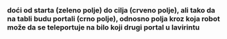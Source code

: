 ###	doći od starta (zeleno polje) do cilja (crveno polje), ali tako da na tabli budu portali (crno polje), odnosno polja kroz koja robot može da se teleportuje na bilo koji drugi portal u lavirintu